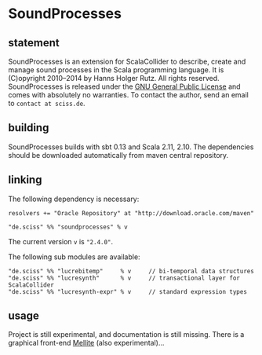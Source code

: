 # SoundProcesses

## statement

SoundProcesses is an extension for ScalaCollider to describe, create and manage sound processes in the Scala programming language. It is (C)opyright 2010&ndash;2014 by Hanns Holger Rutz. All rights reserved. SoundProcesses is released under the [GNU General Public License](http://github.com/Sciss/SoundProcesses/blob/master/licenses/SoundProcesses-License.txt) and comes with absolutely no warranties. To contact the author, send an email to `contact at sciss.de`.

## building

SoundProcesses builds with sbt 0.13 and Scala 2.11, 2.10. The dependencies should be downloaded automatically from maven central repository.

## linking

The following dependency is necessary:

    resolvers += "Oracle Repository" at "http://download.oracle.com/maven"
    
    "de.sciss" %% "soundprocesses" % v

The current version `v` is `"2.4.0"`.

The following sub modules are available:

    "de.sciss" %% "lucrebitemp"     % v     // bi-temporal data structures
    "de.sciss" %% "lucresynth"      % v     // transactional layer for ScalaCollider
    "de.sciss" %% "lucresynth-expr" % v     // standard expression types

## usage

Project is still experimental, and documentation is still missing. There is a graphical front-end [Mellite](https://github.com/Sciss/Mellite) (also experimental)...
